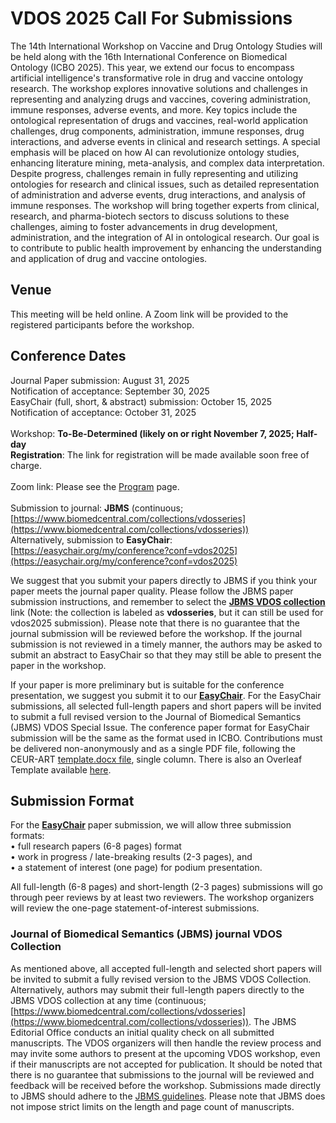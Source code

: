# VDOS 2025 Call For Submissions 

The 14th International Workshop on Vaccine and Drug Ontology Studies will be held along with the 16th International Conference on Biomedical Ontology (ICBO 2025). This year, we extend our focus to encompass artificial intelligence's transformative role in drug and vaccine ontology research. The workshop explores innovative solutions and challenges in representing and analyzing drugs and vaccines, covering administration, immune responses, adverse events, and more. Key topics include the ontological representation of drugs and vaccines, real-world application challenges, drug components, administration, immune responses, drug interactions, and adverse events in clinical and research settings. A special emphasis will be placed on how AI can revolutionize ontology studies, enhancing literature mining, meta-analysis, and complex data interpretation. Despite progress, challenges remain in fully representing and utilizing ontologies for research and clinical issues, such as detailed representation of administration and adverse events, drug interactions, and analysis of immune responses. The workshop will bring together experts from clinical, research, and pharma-biotech sectors to discuss solutions to these challenges, aiming to foster advancements in drug development, administration, and the integration of AI in ontological research. Our goal is to contribute to public health improvement by enhancing the understanding and application of drug and vaccine ontologies.

## Venue

This meeting will be held online. A Zoom link will be provided to the registered participants before the workshop.

## Conference Dates 
Journal Paper submission: August 31, 2025<BR>
Notification of acceptance: September 30, 2025<BR>
EasyChair (full, short, & abstract) submission: October 15, 2025<BR>
Notification of acceptance: October 31, 2025<BR><BR>
Workshop: **To-Be-Determined (likely on or right November 7, 2025; Half-day**<BR>
**Registration**: The link for registration will be made available soon free of charge.<BR><BR>
Zoom link: Please see the [Program](./program.md) page.<BR><BR>
Submission to journal: **JBMS** (continuous; [https://www.biomedcentral.com/collections/vdosseries](https://www.biomedcentral.com/collections/vdosseries))<BR>
Alternatively, submission to **EasyChair**: [https://easychair.org/my/conference?conf=vdos2025](https://easychair.org/my/conference?conf=vdos2025)<BR>

We suggest that you submit your papers directly to JBMS if you think your paper meets the journal paper quality. Please follow the JBMS paper submission instructions, and remember to select the **[JBMS VDOS collection](https://www.biomedcentral.com/collections/vdosseries)** link (Note: the collection is labeled as **vdosseries**, but it can still be used for vdos2025 submission). Please note that there is no guarantee that the journal submission will be reviewed before the workshop. If the journal submission is not reviewed in a timely manner, the authors may be asked to submit an abstract to EasyChair so that they may still be able to present the paper in the workshop.  

If your paper is more preliminary but is suitable for the conference presentation, we suggest you submit it to our **[EasyChair](https://easychair.org/my/conference?conf=vdos2025)**. For the EasyChair submissions, all selected full-length papers and short papers will be invited to submit a full revised version to the Journal of Biomedical Semantics (JBMS) VDOS Special Issue. The conference paper format for EasyChair submission will be the same as the format used in ICBO. Contributions must be delivered non-anonymously and as a single PDF file, following the CEUR-ART [template.docx file](https://icbo-conference.github.io/icbo2025/papers/CEUR-Template-1col.docx), single column. There is also an Overleaf Template available [here](https://www.overleaf.com/latex/templates/template-for-submissions-to-ceur-workshop-proceedings-ceur-ws-dot-org/wqyfdgftmcfw).<br>

## Submission Format
For the **[EasyChair](https://easychair.org/my/conference?conf=vdos2025)** paper submission, we will allow three submission formats:<BR>
•	full research papers (6-8 pages) format<BR>
•	work in progress / late-breaking results (2-3 pages), and<BR>
•	a statement of interest (one page) for podium presentation.<BR>

All full-length (6-8 pages) and short-length (2-3 pages) submissions will go through peer reviews by at least two reviewers. The workshop organizers will review the one-page statement-of-interest submissions. 

### Journal of Biomedical Semantics (JBMS) journal VDOS Collection
As mentioned above, all accepted full-length and selected short papers will be invited to submit a fully revised version to the JBMS VDOS Collection. Alternatively, authors may submit their full-length papers directly to the JBMS VDOS collection at any time (continuous; [https://www.biomedcentral.com/collections/vdosseries](https://www.biomedcentral.com/collections/vdosseries)). The JBMS Editorial Office conducts an initial quality check on all submitted manuscripts. The VDOS organizers will then handle the review process and may invite some authors to present at the upcoming VDOS workshop, even if their manuscripts are not accepted for publication. It should be noted that there is no guarantee that submissions to the journal will be reviewed and feedback will be received before the workshop. Submissions made directly to JBMS should adhere to the [JBMS guidelines](https://jbiomedsci.biomedcentral.com/submission-guidelines). Please note that JBMS does not impose strict limits on the length and page count of manuscripts.
